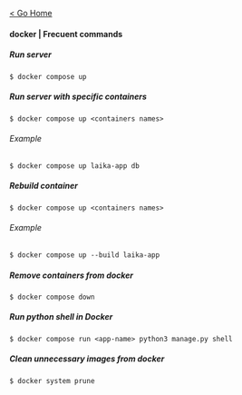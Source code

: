 [< Go Home](../README.md)

#### docker | Frecuent commands

##### Run server
```
$ docker compose up
```

##### Run server with specific containers
```
$ docker compose up <containers names>
```

###### Example
```
$ docker compose up laika-app db
```

##### Rebuild container
```
$ docker compose up <containers names>
```

###### Example
```
$ docker compose up --build laika-app
```

##### Remove containers from docker
```
$ docker compose down
```

##### Run python shell in Docker
```
$ docker compose run <app-name> python3 manage.py shell
```

##### Clean unnecessary images from docker
```
$ docker system prune
```
